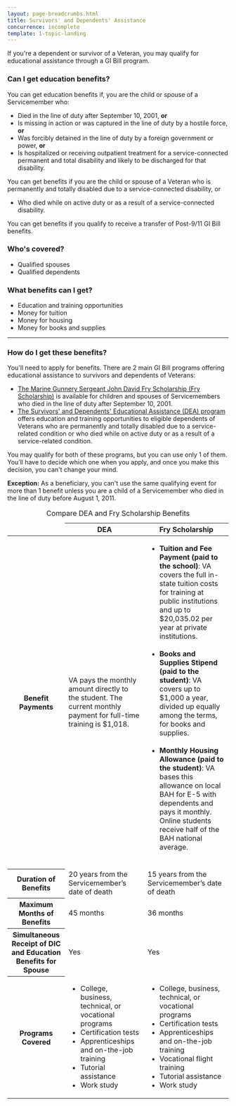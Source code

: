 ```yaml
---
layout: page-breadcrumbs.html
title: Survivors' and Dependents' Assistance
concurrence: incomplete
template: 1-topic-landing
---
```


If you're a dependent or survivor of a Veteran, you may qualify for educational assistance through a GI Bill program.
<div class="call-out" markdown="1">

### Can I get education benefits?
You can get education benefits if, you are the child or spouse of a Servicemember who:
  - Died in the line of duty after September 10, 2001, **or**
  - Is missing in action or was captured in the line of duty by a hostile force, **or**
  -	Was forcibly detained in the line of duty by a foreign government or power, **or**
  -	Is hospitalized or receiving outpatient treatment for a service-connected permanent and total disability and likely to be discharged for that disability.
  
You can get benefits if you are the child or spouse of a Veteran who is permanently and totally disabled due to a service-connected disability, or
  -	Who died while on active duty or as a result of a service-connected disability.

You can get benefits if you qualify to receive a transfer of Post-9/11 GI Bill benefits.


### Who's covered?
- Qualified spouses
- Qualified dependents
</div>

### What benefits can I get? 

- Education and training opportunities
- Money for tuition
- Money for housing
- Money for books and supplies

--------

### How do I get these benefits?

You'll need to apply for benefits. There are 2 main GI Bill programs offering educational assistance to survivors and dependents of Veterans:

- [The Marine Gunnery Sergeant John David Fry Scholarship (Fry Scholarship)](/education/gi-bill/survivors-dependent-assistance/fry-scholarship/) is available for children and spouses of Servicemembers who died in the line of duty after September 10, 2001.
- [The Survivors' and Dependents' Educational Assistance (DEA) program](/education/gi-bill/survivors-dependent-assistance/dependents-education/) offers education and training opportunities to eligible dependents of Veterans who are permanently and totally disabled due to a service-related condition or who died while on active duty or as a result of a service-related condition.

You may qualify for both of these programs, but you can use only 1 of them. You’ll have to decide which one when you apply, and once you make this decision, you can't change your mind. 

**Exception:** As a beneficiary, you can't use the same qualifying event for more than 1 benefit unless you are a child of a Servicemember who died in the line of duty before August 1, 2011.

<div class="va-table-overflow">
<table>
<caption>Compare DEA and Fry Scholarship Benefits</caption>
<thead>
  <tr>
    <td colspan="1"></td>
    <th colspan="1" scope="col">DEA</th>
    <th colspan="1" scope="col">Fry Scholarship</th>
  </tr>
</thead>
<tbody>
  <tr>
    <th scope="row"><strong>Benefit Payments</strong></th>
    <td>VA pays the monthly amount directly to the student. The current monthly payment for full-time training is $1,018.</td>
    <td>
    <ul>
      <li><strong>Tuition and Fee Payment (paid to the school)</strong>: VA covers the full in-state tuition costs for training at public institutions and up to $20,035.02 per year at private institutions.<br /><br /></li>
      <li><strong>Books and Supplies Stipend (paid to the student)</strong>:
    VA covers up to $1,000 a year, divided up equally among the terms, for books and supplies.<br /><br /></li>
      <li><strong>Monthly Housing Allowance (paid to the student)</strong>:
      VA bases this allowance on local BAH for E-5 with dependents and pays it monthly. Online students receive half of the BAH national average.</li>
    </ul>
    </td>
  </tr>

  <tr>
    <th scope="row"><strong>Duration of Benefits</strong></th>
    <td>20 years from the Servicemember’s date of death
  </td>
    <td>15 years from the Servicemember’s date of death
  </td>
  </tr>

  <tr>
    <th scope="row"><strong>Maximum Months of Benefits</strong></th>
    <td>45 months</td>
    <td>36 months</td>
  </tr>

  <tr>
    <th scope="row"><strong>Simultaneous Receipt of DIC and Education Benefits for Spouse</strong></th>
    <td>Yes</td>
    <td>Yes</td>
  </tr>

  <tr>
    <th scope="row"><strong>Programs Covered</strong></th>
    <td>
      <ul>
        <li>College, business, technical, or vocational programs</li>
        <li>Certification tests</li>
        <li>Apprenticeships and on-the-job training</li>
        <li>Tutorial assistance</li>
        <li>Work study
      </ul>
    </td>
    <td>
      <ul>
        <li>College, business, technical, or vocational programs</li>
        <li>Certification tests</li>
        <li>Apprenticeships and on-the-job training</li>
        <li>Vocational flight training</li>
        <li>Tutorial assistance</li>
        <li>Work study</li>
      </ul>
    </td>
  </tr>
</tbody>
</table>
